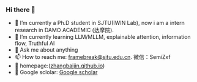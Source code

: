 ### Hi there 👋

- 🔭 I’m currently a Ph.D student in SJTU(IWIN Lab), now i am a intern research in DAMO ACADEMIC (达摩院). 
- 🌱 I’m currently learning LLM/MLLM, explainable attention, information flow, Truthful AI
- 💬 Ask me about anything
- 📫 How to reach me: framebreak@sjtu.edu.cn. 微信：SemiZxf
- 🌱 homepage:([zhangbaijin.github.io](https://zhangbaijin.github.io/))
- 💬 Google sclolar: [Google scholar](https://scholar.google.co.jp/citations?hl=zh-CN&user=Y6Z5xQQAAAAJ) 



